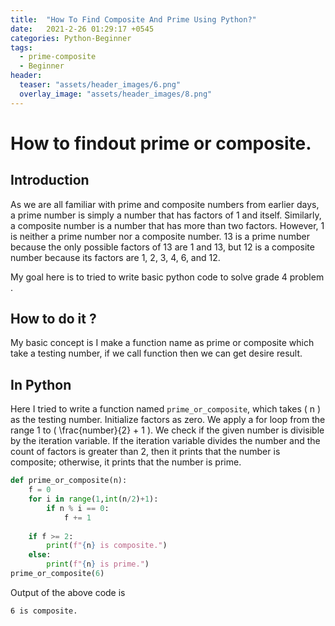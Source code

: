 ```yaml
---
title:  "How To Find Composite And Prime Using Python?"
date:   2021-2-26 01:29:17 +0545
categories: Python-Beginner
tags:
  - prime-composite
  - Beginner
header:
  teaser: "assets/header_images/6.png"
  overlay_image: "assets/header_images/8.png"
---
```

# How to findout prime or composite.

## Introduction
As we are all familiar with prime and composite numbers from earlier days, a prime number is simply a number that has factors of 1 and itself. Similarly, a composite number is a number that has more than two factors. However, 1 is neither a prime number nor a composite number. 13 is a prime number because the only possible factors of 13 are 1 and 13, but 12 is a composite number because its factors are 1, 2, 3, 4, 6, and 12.  

My goal here is to tried to write basic python code to solve grade 4 problem . 


## How to do it ? 
My basic concept is I make a function name as prime or composite which take a testing number, if we call function then we can get desire result. 

## In Python
Here I tried to write a function named `prime_or_composite`, which takes \( n \) as the testing number. Initialize factors as zero. We apply a for loop from the range 1 to \( \frac{number}{2} + 1 \). We check if the given number is divisible by the iteration variable. If the iteration variable divides the number and the count of factors is greater than 2, then it prints that the number is composite; otherwise, it prints that the number is prime.

```python
def prime_or_composite(n):
    f = 0
    for i in range(1,int(n/2)+1):
        if n % i == 0:
            f += 1
            
    if f >= 2:
        print(f"{n} is composite.")
    else:
        print(f"{n} is prime.")
prime_or_composite(6)
```
Output of the above code is
```
6 is composite.
```
